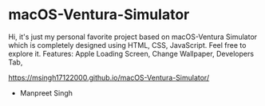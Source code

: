 # macOS-Ventura-Simulator
Hi, it's just my personal favorite project based on macOS-Ventura Simulator which is completely designed using HTML, CSS, JavaScript. Feel free to explore it.
Features:
Apple Loading Screen,
Change Wallpaper,
Developers Tab,

https://msingh17122000.github.io/macOS-Ventura-Simulator/

- Manpreet Singh
